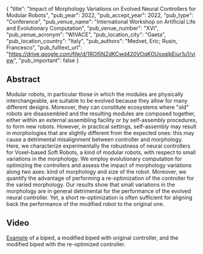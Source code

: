 {
  "title": "Impact of Morphology Variations on Evolved Neural Controllers for Modular Robots",
  "pub_year": 2022,
  "pub_accept_year": 2022,
  "pub_type": "Conference",
  "pub_venue_name": "International Workshop on Artificial Life and Evolutionary Computation",
  "pub_venue_number": "XVI",
  "pub_venue_acronym": "WIVACE",
  "pub_location_city": "Gaeta",
  "pub_location_country": "Italy",
  "pub_authors": "Medvet, Eric; Rusin, Francesco",
  "pub_fulltext_url": "https://drive.google.com/file/d/1ROl5NZdKCwd420VOqKOUsxqjbEiur1u1/view",
  "pub_important": false
}

## Abstract
Modular robots, in particular those in which the modules are physically interchangeable, are suitable to be evolved because they allow for many different designs. Moreover, they can constitute ecosystems where "old" robots are disassembled and the resulting modules are composed together, either within an external assembling facility or by self-assembly procedures, to form new robots. However, in practical settings, self-assembly may result in morphologies that are slightly different from the expected ones: this may cause a detrimental misalignment between controller and morphology. Here, we characterize experimentally the robustness of neural controllers for Voxel-based Soft Robots, a kind of modular robots, with respect to small variations in the morphology. We employ evolutionary computation for optimizing the controllers and assess the impact of morphology variations along two axes: kind of morphology and size of the robot. Moreover, we quantify the advantage of performing a re-optimization of the controller for the varied morphology. Our results show that small variations in the morphology are in general detrimental for the performance of the evolved neural controller. Yet, a short re-optimization is often sufficient for aligning back the performance of the modified robot to the original one.
## Video
[Example](https://youtu.be/bB1u3Yj6FTo) of a biped, a modified biped with original controller, and the modified biped with the re-optimized controller.